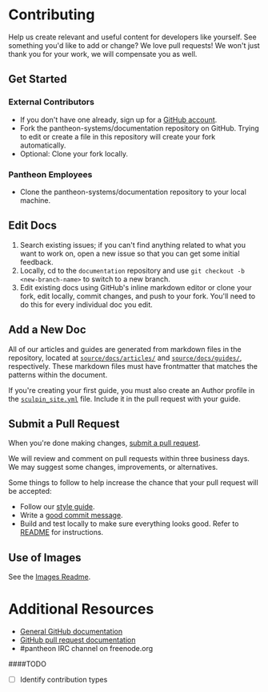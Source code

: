 # Contributing

Help us create relevant and useful content for developers like yourself. See something you'd like to add or change? We love pull requests! We won't just thank you for your work, we will compensate you as well.

## Get Started

### External Contributors

* If you don't have one already, sign up for a [GitHub account](https://github.com/signup/free).
* Fork the pantheon-systems/documentation repository on GitHub. Trying to edit or create a file in this repository will create your fork automatically.
* Optional: Clone your fork locally.

### Pantheon Employees
* Clone the pantheon-systems/documentation repository to your local machine.

## Edit Docs

1. Search existing issues; if you can't find anything related to what you want to work on, open a new issue so that you can get some initial feedback.
2. Locally, cd to the `documentation` repository and use `git checkout -b <new-branch-name>` to switch to a new branch.
3. Edit existing docs using GitHub's inline markdown editor or clone your fork, edit locally, commit changes, and push to your fork. You'll need to do this for every individual doc you edit.

## Add a New Doc

All of our articles and guides are generated from markdown files in the repository, located at [`source/docs/articles/`](/source/docs/articles/) and [`source/docs/guides/`](source/docs/guides/), respectively. These markdown files must have frontmatter that matches the patterns within the document. 

If you're creating your first guide, you must also create an Author profile in the [`sculpin_site.yml`](/app/config/sculpin_site.yml) file. Include it in the pull request with your guide.

## Submit a Pull Request

When you're done making changes, [submit a pull request](https://github.com/pantheon-systems/documentation/compare/).

We will review and comment on pull requests within three business days. We may suggest some changes, improvements, or alternatives.

Some things to follow to help increase the chance that your pull request will be accepted:

* Follow our [style guide](https://github.com/pantheon-systems/documentation/blob/master/style-guide.md).
* Write a [good commit message][commit].
* Build and test locally to make sure everything looks good. Refer to [README](https://github.com/pantheon-systems/documentation/blob/master/README.md) for instructions.

[style]: https://docs.getpantheon.com/style-guide.html
[commit]: http://chris.beams.io/posts/git-commit/

## Use of Images

See the [Images Readme](https://github.com/pantheon-systems/documentation/blob/master/source/docs/assets/images/readme.md).

# Additional Resources

* [General GitHub documentation](http://help.github.com/)
* [GitHub pull request documentation](http://help.github.com/send-pull-requests/)
* #pantheon IRC channel on freenode.org


####TODO
- [ ] Identify contribution types
